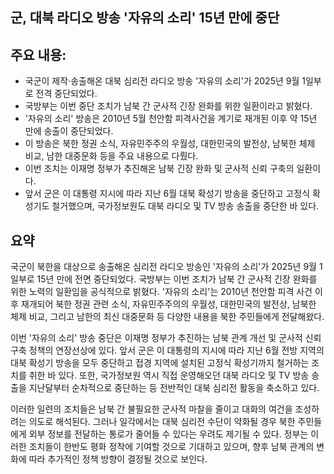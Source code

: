 ## 군, 대북 라디오 방송 '자유의 소리' 15년 만에 중단

## 주요 내용:
*   국군이 제작·송출해온 대북 심리전 라디오 방송 '자유의 소리'가 2025년 9월 1일부로 전격 중단되었다.
*   국방부는 이번 중단 조치가 남북 간 군사적 긴장 완화를 위한 일환이라고 밝혔다.
*   '자유의 소리' 방송은 2010년 5월 천안함 피격사건을 계기로 재개된 이후 약 15년 만에 송출이 중단되었다.
*   이 방송은 북한 정권 소식, 자유민주주의 우월성, 대한민국의 발전상, 남북한 체제 비교, 남한 대중문화 등을 주요 내용으로 다뤘다.
*   이번 조치는 이재명 정부가 추진해온 남북 긴장 완화 및 군사적 신뢰 구축의 일환이다.
*   앞서 군은 이 대통령 지시에 따라 지난 6월 대북 확성기 방송을 중단하고 고정식 확성기도 철거했으며, 국가정보원도 대북 라디오 및 TV 방송 송출을 중단한 바 있다.

## 요약

국군이 북한을 대상으로 송출해온 심리전 라디오 방송인 '자유의 소리'가 2025년 9월 1일부로 15년 만에 전면 중단되었다. 국방부는 이번 조치가 남북 간 군사적 긴장 완화를 위한 노력의 일환임을 공식적으로 밝혔다. '자유의 소리'는 2010년 천안함 피격 사건 이후 재개되어 북한 정권 관련 소식, 자유민주주의의 우월성, 대한민국의 발전상, 남북한 체제 비교, 그리고 남한의 최신 대중문화 등 다양한 내용을 북한 주민들에게 전달해왔다.

이번 '자유의 소리' 방송 중단은 이재명 정부가 추진하는 남북 관계 개선 및 군사적 신뢰 구축 정책의 연장선상에 있다. 앞서 군은 이 대통령의 지시에 따라 지난 6월 전방 지역의 대북 확성기 방송을 모두 중단하고 접경 지역에 설치된 고정식 확성기까지 철거하는 조치를 취한 바 있다. 또한, 국가정보원 역시 직접 운영해오던 대북 라디오 및 TV 방송 송출을 지난달부터 순차적으로 중단하는 등 전반적인 대북 심리전 활동을 축소하고 있다.

이러한 일련의 조치들은 남북 간 불필요한 군사적 마찰을 줄이고 대화의 여건을 조성하려는 의도로 해석된다. 그러나 일각에서는 대북 심리전 수단이 약화될 경우 북한 주민들에게 외부 정보를 전달하는 통로가 줄어들 수 있다는 우려도 제기될 수 있다. 정부는 이러한 조치들이 한반도 평화 정착에 기여할 것으로 기대하고 있으며, 향후 남북 관계의 변화에 따라 추가적인 정책 방향이 결정될 것으로 보인다.